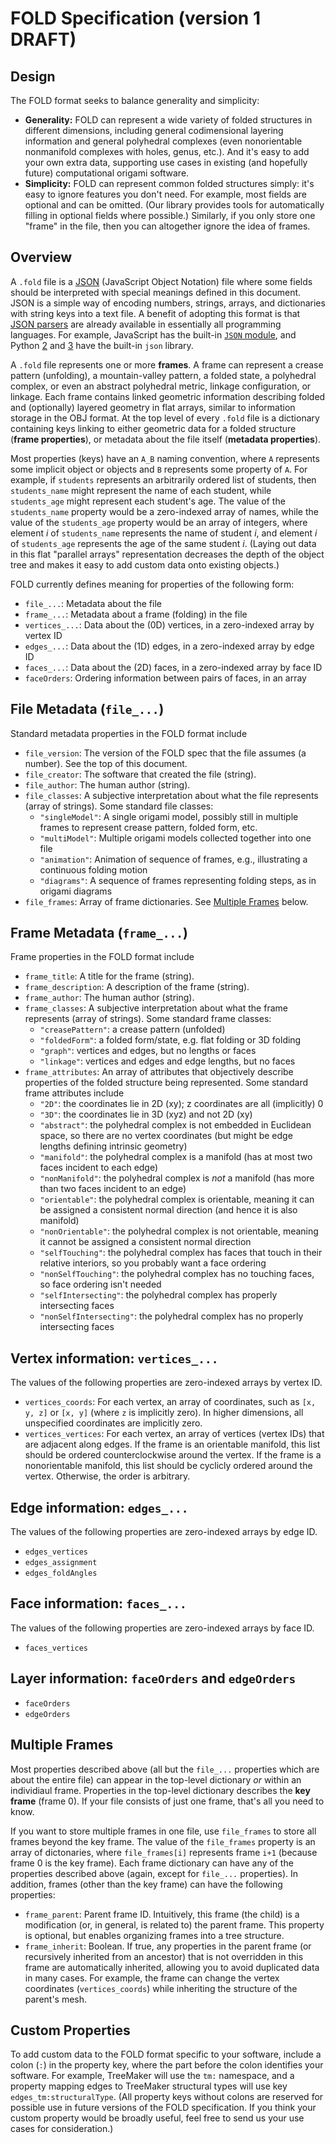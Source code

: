 # FOLD Specification (version 1 DRAFT)

## Design

The FOLD format seeks to balance generality and simplicity:

* **Generality:** FOLD can represent a wide variety of folded structures in
  different dimensions, including general codimensional layering information
  and general polyhedral complexes (even nonorientable nonmanifold complexes
  with holes, genus, etc.).  And it's easy to add your own extra data,
  supporting use cases in existing (and hopefully future)
  computational origami software.
* **Simplicity:** FOLD can represent common folded structures simply:
  it's easy to ignore features you don't need.
  For example, most fields are optional and can be omitted.
  (Our library provides tools for automatically filling in optional fields
   where possible.)  Similarly, if you only store one "frame" in the file,
  then you can altogether ignore the idea of frames.

## Overview

A `.fold` file is a [JSON](http://www.json.org/) (JavaScript Object Notation)
file where some fields should be interpreted with special meanings
defined in this document.  JSON is a simple way of encoding numbers, strings,
arrays, and dictionaries with string keys into a text file.
A benefit of adopting this format is that [JSON parsers](http://www.json.org/)
are already available in essentially all programming languages.  For example,
JavaScript has the built-in
[`JSON` module](https://developer.mozilla.org/en-US/docs/Web/JavaScript/Reference/Global_Objects/JSON),
and Python [2](https://docs.python.org/2/library/json.html) and
[3](https://docs.python.org/3/library/json.html) have
the built-in `json` library.

A `.fold` file represents one or more **frames**.
A frame can represent a crease pattern (unfolding),
a mountain-valley pattern, a folded state, a polyhedral complex,
or even an abstract polyhedral metric, linkage configuration, or linkage.
Each frame contains linked geometric information describing
folded and (optionally) layered geometry in flat arrays,
similar to information storage in the OBJ format.
At the top level of every `.fold` file is a dictionary
containing keys linking to either geometric
data for a folded structure (**frame properties**),
or metadata about the file itself (**metadata properties**).

Most properties (keys) have an `A_B` naming convention,
where `A` represents some implicit object or objects
and `B` represents some property of `A`. For example,
if `students` represents an arbitrarily ordered list
of students, then `students_name` might represent the
name of each student, while `students_age` might represent
each student's age. The value of the `students_name` property
would be a zero-indexed array of names, while
the value of the `students_age` property would be
an array of integers, where element *i* of `students_name`
represents the name of student *i*, and element *i*
of `students_age` represents the age of the same student *i*.
(Laying out data in this flat "parallel arrays" representation
decreases the depth of the object tree and makes it easy to add
custom data onto existing objects.)

FOLD currently defines meaning for properties of the following form:

* `file_...`: Metadata about the file
* `frame_...`: Metadata about a frame (folding) in the file
* `vertices_...`: Data about the (0D) vertices, in a zero-indexed array by vertex ID
* `edges_...`: Data about the (1D) edges, in a zero-indexed array by edge ID
* `faces_...`: Data about the (2D) faces, in a zero-indexed array by face ID
* `faceOrders`: Ordering information between pairs of faces, in an array

## File Metadata (`file_...`)

Standard metadata properties in the FOLD format include

* `file_version`: The version of the FOLD spec that the file assumes
  (a number).  See the top of this document.
* `file_creator`: The software that created the file (string).
* `file_author`: The human author (string).
* `file_classes`: A subjective interpretation about what the file represents
  (array of strings).  Some standard file classes:
  * `"singleModel"`: A single origami model, possibly still in multiple frames
                     to represent crease pattern, folded form, etc.
  * `"multiModel"`: Multiple origami models collected together into one file
  * `"animation"`: Animation of sequence of frames,
                   e.g., illustrating a continuous folding motion
  * `"diagrams"`: A sequence of frames representing folding steps,
                  as in origami diagrams
* `file_frames`: Array of frame dictionaries.
  See [Multiple Frames](#multiple-frames) below.

## Frame Metadata (`frame_...`)

Frame properties in the FOLD format include

* `frame_title`: A title for the frame (string).
* `frame_description`: A description of the frame (string).
* `frame_author`: The human author (string).
* `frame_classes`: A subjective interpretation about what the frame represents
  (array of strings).  Some standard frame classes:
  * `"creasePattern"`: a crease pattern (unfolded)
  * `"foldedForm"`: a folded form/state, e.g. flat folding or 3D folding
  * `"graph"`: vertices and edges, but no lengths or faces
  * `"linkage"`: vertices and edges and edge lengths, but no faces
* `frame_attributes`: An array of attributes that objectively describe
  properties of the folded structure being represented.
  Some standard frame attributes include
  * `"2D"`: the coordinates lie in 2D (xy); z coordinates are all (implicitly) 0
  * `"3D"`: the coordinates lie in 3D (xyz) and not 2D (xy)
  * `"abstract"`: the polyhedral complex is not embedded in Euclidean space,
    so there are no vertex coordinates (but might be edge lengths defining
    intrinsic geometry)
  * `"manifold"`: the polyhedral complex is a manifold
    (has at most two faces incident to each edge)
  * `"nonManifold"`: the polyhedral complex is *not* a manifold
    (has more than two faces incident to an edge)
  * `"orientable"`: the polyhedral complex is orientable, meaning it can be
    assigned a consistent normal direction (and hence it is also manifold)
  * `"nonOrientable"`: the polyhedral complex is not orientable, meaning it
    cannot be assigned a consistent normal direction
  * `"selfTouching"`: the polyhedral complex has faces that touch in their
    relative interiors, so you probably want a face ordering
  * `"nonSelfTouching"`: the polyhedral complex has no touching faces,
    so face ordering isn't needed
  * `"selfIntersecting"`: the polyhedral complex has properly intersecting faces
  * `"nonSelfIntersecting"`: the polyhedral complex has no properly
    intersecting faces

## Vertex information: `vertices_...`

The values of the following properties are zero-indexed arrays by vertex ID.

* `vertices_coords`: For each vertex, an array of coordinates,
  such as `[x, y, z]` or `[x, y]` (where `z` is implicitly zero).
  In higher dimensions, all unspecified coordinates are implicitly zero.
* `vertices_vertices`: For each vertex, an array of vertices (vertex IDs)
  that are adjacent along edges.  If the frame is an orientable manifold,
  this list should be ordered counterclockwise around the vertex.
  If the frame is a nonorientable manifold, this list should be cyclicly
  ordered around the vertex.  Otherwise, the order is arbitrary.

## Edge information: `edges_...`

The values of the following properties are zero-indexed arrays by edge ID.

* `edges_vertices`
* `edges_assignment`
* `edges_foldAngles`

## Face information: `faces_...`

The values of the following properties are zero-indexed arrays by face ID.

* `faces_vertices`

## Layer information: `faceOrders` and `edgeOrders`

* `faceOrders`
* `edgeOrders`

## Multiple Frames

Most properties described above (all but the `file_...` properties
which are about the entire file) can appear in the top-level dictionary
*or* within an individiaul frame.  Properties in the top-level dictionary
describes the **key frame** (frame 0).
If your file consists of just one frame, that's all you need to know.

If you want to store multiple frames in one file, use `file_frames`
to store all frames beyond the key frame.  The value of the
`file_frames` property is an array of dictonaries, where
`file_frames[i]` represents frame `i+1` (because frame 0 is the key frame).
Each frame dictionary can have any of the properties described above
(again, except for `file_...` properties).
In addition, frames (other than the key frame)
can have the following properties:

* `frame_parent`: Parent frame ID.  Intuitively, this frame (the child)
  is a modification (or, in general, is related to) the parent frame.
  This property is optional, but enables organizing frames into a tree
  structure.
* `frame_inherit`: Boolean.  If true, any properties in the parent frame
  (or recursively inherited from an ancestor) that is not overridden in
  this frame are automatically inherited, allowing you to avoid duplicated
  data in many cases.  For example, the frame can change the vertex coordinates
  (`vertices_coords`) while inheriting the structure of the parent's mesh.

## Custom Properties

To add custom data to the FOLD format specific to your software, include
a colon (`:`) in the property key, where the part before the colon
identifies your software.  For example, TreeMaker will use the `tm:`
namespace, and a property mapping edges to TreeMaker structural types
will use key `edges_tm:structuralType`.
(All property keys without colons are reserved for possible use in
future versions of the FOLD specification.  If you think your custom
property would be broadly useful, feel free to send us your use cases
for consideration.)
